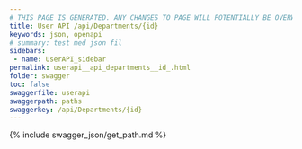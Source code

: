 ```yaml
---
# THIS PAGE IS GENERATED. ANY CHANGES TO PAGE WILL POTENTIALLY BE OVERWRITTEN.
title: User API /api/Departments/{id}
keywords: json, openapi
# summary: test med json fil
sidebars: 
 - name: UserAPI_sidebar
permalink: userapi__api_departments__id_.html
folder: swagger
toc: false
swaggerfile: userapi
swaggerpath: paths
swaggerkey: /api/Departments/{id}
---
```

{% include swagger_json/get_path.md %}
